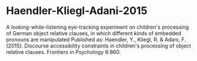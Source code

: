 # Haendler-Kliegl-Adani-2015
A looking-while-listening eye-tracking experiment on children's processing of German object relative clauses, in which different kinds of embedded pronouns are manipulated
Published as: Haendler, Y., Kliegl, R. & Adani, F. (2015). Discourse accessibility constraints in children's processing of object relative clauses. Frontiers in Psychology 6:860.
